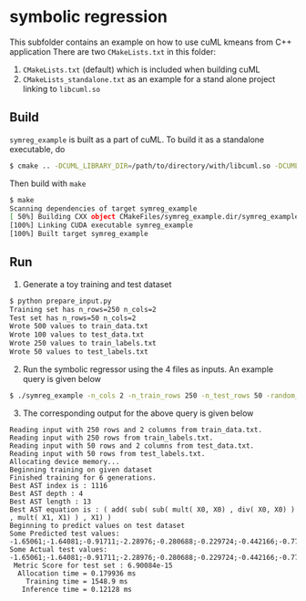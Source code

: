 # symbolic regression
This subfolder contains an example on how to use cuML kmeans from C++ application
There are two `CMakeLists.txt` in this folder:
1. `CMakeLists.txt` (default) which is included when building cuML
2. `CMakeLists_standalone.txt` as an example for a stand alone project linking to `libcuml.so`

## Build
`symreg_example` is built as a part of cuML. To build it as a standalone executable, do
```bash
$ cmake .. -DCUML_LIBRARY_DIR=/path/to/directory/with/libcuml.so -DCUML_INCLUDE_DIR=/path/to/cuml/headers
```
Then build with `make`
```bash
$ make
Scanning dependencies of target symreg_example
[ 50%] Building CXX object CMakeFiles/symreg_example.dir/symreg_example.cpp.o
[100%] Linking CUDA executable symreg_example
[100%] Built target symreg_example
```

## Run

1. Generate a toy training and test dataset
```bash
$ python prepare_input.py
Training set has n_rows=250 n_cols=2
Test set has n_rows=50 n_cols=2
Wrote 500 values to train_data.txt
Wrote 100 values to test_data.txt
Wrote 250 values to train_labels.txt
Wrote 50 values to test_labels.txt
```

2. Run the symbolic regressor using the 4 files as inputs. An example query is given below
```bash
$ ./symreg_example -n_cols 2 -n_train_rows 250 -n_test_rows 50 -random_state 21 -population_size 5000 -generations 20 -stopping_criteria 0.01 -p_crossover 0.8 -p_subtree 0.05 -p_hoist 0.05 -p_point 0.05 -parsimony_coefficient 0.1 -metric mse
```
3. The corresponding output for the above query is given below
```
Reading input with 250 rows and 2 columns from train_data.txt.
Reading input with 250 rows from train_labels.txt.
Reading input with 50 rows and 2 columns from test_data.txt.
Reading input with 50 rows from test_labels.txt.
Allocating device memory...
Beginning training on given dataset
Finished training for 6 generations.
Best AST index is : 1116
Best AST depth : 4
Best AST length : 13
Best AST equation is : ( add( sub( sub( mult( X0, X0) , div( X0, X0) ) , mult( X1, X1) ) , X1) )
Beginning to predict values on test dataset 
Some Predicted test values:
-1.65061;-1.64081;-0.91711;-2.28976;-0.280688;-0.229724;-0.442166;-0.771308;-1.68128;-0.664857;
Some Actual test values:
-1.65061;-1.64081;-0.91711;-2.28976;-0.280688;-0.229724;-0.442166;-0.771308;-1.68128;-0.664857;
 Metric Score for test set : 6.90084e-15
  Allocation time = 0.179936 ms
    Training time = 1548.9 ms
   Inference time = 0.12128 ms
```